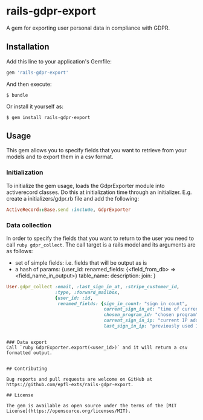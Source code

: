 # rails-gdpr-export

A gem for exporting user personal data in compliance with GDPR.

## Installation

Add this line to your application's Gemfile:

```ruby
gem 'rails-gdpr-export'
```

And then execute:

    $ bundle

Or install it yourself as:

    $ gem install rails-gdpr-export

## Usage

This gem allows you to specify fields that you want to retrieve from your models and to export them in a csv format.

### Initialization

To initialize the gem usage, loads the GdprExporter module into activerecord classes. Do this at initialization time through an initializer. E.g. create a initializers/gdpr.rb file and add the following:

```ruby
ActiveRecord::Base.send :include, GdprExporter
```

### Data collection

In order to specify the fields that you want to return to the user you need to call `ruby gdpr_collect`.
The call target is a rails model and its arguments are as follows:
* set of simple fields: i.e. fields that will be output as is
* a hash of params:
 {user_id:        <the field in the model used as alias for the user id>
  renamed_fields: {<field_from_db> => <field_name_in_output>}
  table_name:     <the new table name in output>
  description:    <a comment>
  join:           <an association>}


```ruby
User.gdpr_collect :email, :last_sign_in_at, :stripe_customer_id,
                  :type, :forward_mailbox,
                  {user_id: :id,
                   renamed_fields: {sign_in_count: "sign in count",
                                    current_sign_in_at: "time of current sign in",
                                    chosen_program_id: "chosen program",
                                    current_sign_in_ip: "current IP address",
                                    last_sign_in_ip: "previously used IP address"}}
```

```

### Data export
Call `ruby GdprExporter.export(<user_id>)` and it will return a csv formatted output.


## Contributing

Bug reports and pull requests are welcome on GitHub at https://github.com/epfl-exts/rails-gdpr-export.

## License

The gem is available as open source under the terms of the [MIT License](https://opensource.org/licenses/MIT).
